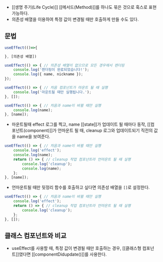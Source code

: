 - [[생명 주기(Life Cycle)]] [[메서드(Method)]]를 하나도 묶은 것으로 훅스로 표현 가능하다.
- 의존성 배열을 이용하여 특정 값이 변경될 때만 호출하게 만들 수도 있다.
## 문법

```jsx
useEffect(()=>{

}, [의존성 배열])
```


```jsx
useEffect(() => { // 의존성 배열이 없으므로 모든 경우에서 렌더링
	console.log('렌더링이 완료되었습니다!');
	console.log({ name, nickname });
});
```


```jsx
useEffect(() => { // 처음 컴포넌트가 마운트 될 때 실행
	console.log('마운트될 때만 실행됩니다.');
}, []);
```


```jsx
useEffect(() => { // 처음과 name이 바뀔 때만 실행
	console.log(name);
}, [name]);
```

- 마운트될때 effect 로그를 찍고, name [[state]]가 업데이트 될 때마다 동작, [[컴포넌트(component)]]가 언마운트 될 때, cleanup 로그와 업데이트되기 직전의 값을 name을 보여준다.

```jsx
useEffect(() => { // 처음과 name이 바뀔 때만 실행
	console.log('effect');
	console.log(name);
	return () => { // cleanup 작업 컴포넌트라 언마운트 될 때 실행
		console.log('cleanup');
		console.log(name);
	};
}, [name]);
```

- 언마운트될 때만 뒷정리 함수를 호출하고 싶다면 의존성 배열을 `[]`로 설정한다.

```jsx
useEffect(() => { // 처음과 name이 바뀔 때만 실행
	console.log('effect');
	return () => { // cleanup 작업 컴포넌트라 언마운트 될 때 실행
		console.log('cleanup');
	};
}, []);
```

## 클래스 컴포넌트와 비교

- useEffect를 사용할 때, 특정 값이 변경될 때만 호출하는 경우, [[클래스형 컴포넌트]]였다면 [[componentDidupdate()]]를 사용한다.
